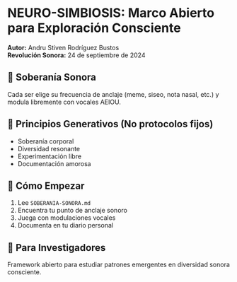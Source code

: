 # NEURO-SIMBIOSIS: Marco Abierto para Exploración Consciente

**Autor:** Andru Stiven Rodríguez Bustos  
**Revolución Sonora:** 24 de septiembre de 2024

## 🎵 Soberanía Sonora
Cada ser elige su frecuencia de anclaje (meme, siseo, nota nasal, etc.) y modula libremente con vocales AEIOU.

## 🌱 Principios Generativos (No protocolos fijos)
- Soberanía corporal
- Diversidad resonante  
- Experimentación libre
- Documentación amorosa

## 📖 Cómo Empezar
1. Lee `SOBERANIA-SONORA.md`
2. Encuentra tu punto de anclaje sonoro
3. Juega con modulaciones vocales
4. Documenta en tu diario personal

## 🔬 Para Investigadores
Framework abierto para estudiar patrones emergentes en diversidad sonora consciente.
